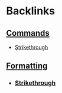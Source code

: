 
# Backlinks
## [ Commands](< Commands.md>)
- [Strikethrough](<Strikethrough.md>)

## [Formatting](<Formatting.md>)
- ### [Strikethrough](<Strikethrough.md>)

